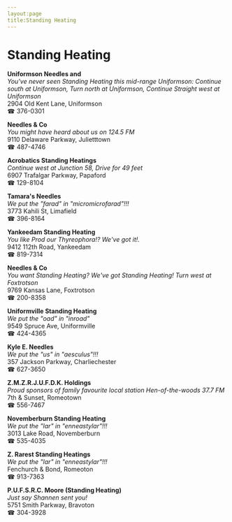```yaml
---
layout:page
title:Standing Heating
---
```

# Standing Heating

**Uniformson Needles and**  
_You've never seen Standing Heating this mid-range 
Uniformson: Continue south at Uniformson, Turn north at Uniformson, Continue Straight west at Uniformson_  
2904 Old Kent Lane, Uniformson  
☎ 376-0301



**Needles & Co**  
_You might have heard about us on 124.5 FM_  
9110 Delaware Parkway, Julietttown  
☎ 487-4746



**Acrobatics Standing Heatings**  
_Continue west at Junction 58, Drive for 49 feet_  
6907 Trafalgar Parkway, Papaford  
☎ 129-8104



**Tamara's Needles**  
_We put the "farad" in "micromicrofarad"!!!_  
3773 Kahili St, Limafield  
☎ 396-8164



**Yankeedam Standing Heating**  
_You like Prod our Thyreophora!? We've got it!._  
9412 112th Road, Yankeedam  
☎ 819-7314



**Needles & Co**  
_You want Standing Heating? We've got Standing Heating! 
Turn west at Foxtrotson_  
9769 Kansas Lane, Foxtrotson  
☎ 200-8358



**Uniformville Standing Heating**  
_We put the "oad" in "inroad"_  
9549 Spruce Ave, Uniformville  
☎ 424-4365



**Kyle E. Needles**  
_We put the "us" in "aesculus"!!!_  
357 Jackson Parkway, Charliechester  
☎ 627-3650



**Z.M.Z.R.J.U.F.D.K. Holdings**  
_Proud sponsors of family favourite local station Hen-of-the-woods 37.7 FM_  
7th & Sunset, Romeotown  
☎ 556-7467



**Novemberburn Standing Heating**  
_We put the "lar" in "enneastylar"!!!_  
3013 Lake Road, Novemberburn  
☎ 535-4035



**Z. Rarest Standing Heatings**  
_We put the "lar" in "enneastylar"!!!_  
Fenchurch & Bond, Romeoton  
☎ 913-7363



**P.U.F.S.R.C. Moore (Standing Heating)**  
_Just say Shannen sent you!_  
5751 Smith Parkway, Bravoton  
☎ 304-3928



